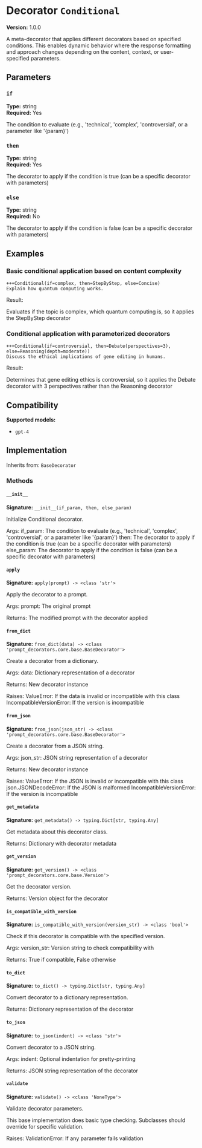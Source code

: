# Decorator `Conditional`

**Version:** 1.0.0

A meta-decorator that applies different decorators based on specified conditions. This enables dynamic behavior where the response formatting and approach changes depending on the content, context, or user-specified parameters.

## Parameters

### `if`

**Type:** string  
**Required:** Yes  

The condition to evaluate (e.g., 'technical', 'complex', 'controversial', or a parameter like '{param}')

### `then`

**Type:** string  
**Required:** Yes  

The decorator to apply if the condition is true (can be a specific decorator with parameters)

### `else`

**Type:** string  
**Required:** No  

The decorator to apply if the condition is false (can be a specific decorator with parameters)

## Examples

### Basic conditional application based on content complexity

```
+++Conditional(if=complex, then=StepByStep, else=Concise)
Explain how quantum computing works.
```

Result:

Evaluates if the topic is complex, which quantum computing is, so it applies the StepByStep decorator

### Conditional application with parameterized decorators

```
+++Conditional(if=controversial, then=Debate(perspectives=3), else=Reasoning(depth=moderate))
Discuss the ethical implications of gene editing in humans.
```

Result:

Determines that gene editing ethics is controversial, so it applies the Debate decorator with 3 perspectives rather than the Reasoning decorator

## Compatibility

**Supported models:**

- `gpt-4`

## Implementation

Inherits from: `BaseDecorator`

### Methods

#### `__init__`

**Signature:** `__init__(if_param, then, else_param)`

Initialize Conditional decorator.

Args:
    if_param: The condition to evaluate (e.g., 'technical', 'complex', 'controversial', or a parameter like '{param}')
    then: The decorator to apply if the condition is true (can be a specific decorator with parameters)
    else_param: The decorator to apply if the condition is false (can be a specific decorator with parameters)

#### `apply`

**Signature:** `apply(prompt) -> <class 'str'>`

Apply the decorator to a prompt.

Args:
    prompt: The original prompt
    
Returns:
    The modified prompt with the decorator applied

#### `from_dict`

**Signature:** `from_dict(data) -> <class 'prompt_decorators.core.base.BaseDecorator'>`

Create a decorator from a dictionary.

Args:
    data: Dictionary representation of a decorator
    
Returns:
    New decorator instance
    
Raises:
    ValueError: If the data is invalid or incompatible with this class
    IncompatibleVersionError: If the version is incompatible

#### `from_json`

**Signature:** `from_json(json_str) -> <class 'prompt_decorators.core.base.BaseDecorator'>`

Create a decorator from a JSON string.

Args:
    json_str: JSON string representation of a decorator
    
Returns:
    New decorator instance
    
Raises:
    ValueError: If the JSON is invalid or incompatible with this class
    json.JSONDecodeError: If the JSON is malformed
    IncompatibleVersionError: If the version is incompatible

#### `get_metadata`

**Signature:** `get_metadata() -> typing.Dict[str, typing.Any]`

Get metadata about this decorator class.

Returns:
    Dictionary with decorator metadata

#### `get_version`

**Signature:** `get_version() -> <class 'prompt_decorators.core.base.Version'>`

Get the decorator version.

Returns:
    Version object for the decorator

#### `is_compatible_with_version`

**Signature:** `is_compatible_with_version(version_str) -> <class 'bool'>`

Check if this decorator is compatible with the specified version.

Args:
    version_str: Version string to check compatibility with
    
Returns:
    True if compatible, False otherwise

#### `to_dict`

**Signature:** `to_dict() -> typing.Dict[str, typing.Any]`

Convert decorator to a dictionary representation.

Returns:
    Dictionary representation of the decorator

#### `to_json`

**Signature:** `to_json(indent) -> <class 'str'>`

Convert decorator to a JSON string.

Args:
    indent: Optional indentation for pretty-printing
    
Returns:
    JSON string representation of the decorator

#### `validate`

**Signature:** `validate() -> <class 'NoneType'>`

Validate decorator parameters.

This base implementation does basic type checking.
Subclasses should override for specific validation.

Raises:
    ValidationError: If any parameter fails validation


